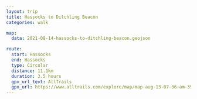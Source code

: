 ```yaml
---
layout: trip
title: Hassocks to Ditchling Beacon
categories: walk

map:
  data: 2021-08-14-hassocks-to-ditchling-beacon.geojson

route:
  start: Hassocks
  end: Hassocks
  type: Circular
  distance: 11.1km
  duration: 3.5 hours
  gpx_url_text: AllTrails
  gpx_url: https://www.alltrails.com/explore/map/map-aug-13-07-36-am-390e982?u=m&sh=xr4vxe
---
```

